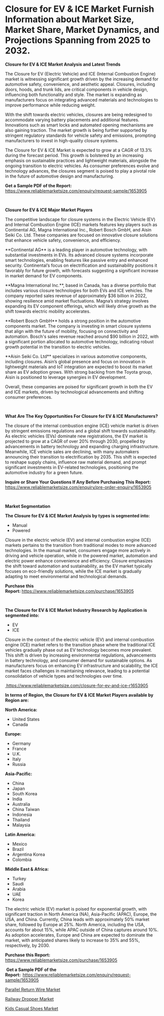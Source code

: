 <p><h1>Closure for EV & ICE Market Furnish Information about Market Size, Market Share, Market Dynamics, and Projections Spanning from 2025 to 2032.</h1></p><p><strong>Closure for EV & ICE Market Analysis and Latest Trends</strong></p>
<p><p>The Closure for EV (Electric Vehicle) and ICE (Internal Combustion Engine) market is witnessing significant growth driven by the increasing demand for automotive safety, convenience, and aesthetic appeal. Closures, including doors, hoods, and trunk lids, are critical components in vehicle design, influencing both functionality and style. The market is expanding as manufacturers focus on integrating advanced materials and technologies to improve performance while reducing weight. </p><p>With the shift towards electric vehicles, closures are being redesigned to accommodate varying battery placements and additional features. Innovations such as smart locks and automated opening mechanisms are also gaining traction. The market growth is being further supported by stringent regulatory standards for vehicle safety and emissions, prompting manufacturers to invest in high-quality closure systems.</p><p>The Closure for EV & ICE Market is expected to grow at a CAGR of 13.3% during the forecast period. This growth is bolstered by an increasing emphasis on sustainable practices and lightweight materials, alongside the ongoing transition to electric vehicles. As consumer preferences evolve and technology advances, the closures segment is poised to play a pivotal role in the future of automotive design and manufacturing.</p></p>
<p><strong>Get a Sample PDF of the Report:&nbsp;</strong> <a href="https://www.reliablemarketsize.com/enquiry/request-sample/1653905?utm_campaign=1888&utm_medium=2&utm_source=Github&utm_content=ia&utm_term=08032025&utm_id=closure-for-ev-ice">https://www.reliablemarketsize.com/enquiry/request-sample/1653905</a></p>
<p>&nbsp;</p>
<p><strong>Closure for EV & ICE Major Market Players</strong></p>
<p><p>The competitive landscape for closure systems in the Electric Vehicle (EV) and Internal Combustion Engine (ICE) markets features key players such as Continental AG, Magna International Inc., Robert Bosch GmbH, and Aisin Seiki Co. Ltd. These companies are focused on innovative closure solutions that enhance vehicle safety, convenience, and efficiency.</p><p>**Continental AG** is a leading player in automotive technology, with substantial investments in EVs. Its advanced closure systems incorporate smart technologies, enabling features like passive entry and enhanced security. Continental’s focus on electrification and sustainability positions it favorably for future growth, with forecasts suggesting a significant increase in market demand for EV components.</p><p>**Magna International Inc.**, based in Canada, has a diverse portfolio that includes various closure technologies for both EVs and ICE vehicles. The company reported sales revenue of approximately $36 billion in 2022, showing resilience amid market fluctuations. Magna’s strategy involves expanding its EV component offerings, which will likely drive growth as the shift towards electric mobility accelerates.</p><p>**Robert Bosch GmbH** holds a strong position in the automotive components market. The company is investing in smart closure systems that align with the future of mobility, focusing on connectivity and automation. Bosch's sales revenue reached around $90 billion in 2022, with a significant portion allocated to automotive technology, indicating robust growth potential in the transition to electric vehicles.</p><p>**Aisin Seiki Co. Ltd** specializes in various automotive components, including closures. Aisin’s global presence and focus on innovation in lightweight materials and IoT integration are expected to boost its market share as EV adoption grows. With strong backing from the Toyota group, Aisin is positioned to leverage synergies in EV development.</p><p>Overall, these companies are poised for significant growth in both the EV and ICE markets, driven by technological advancements and shifting consumer preferences.</p></p>
<p>&nbsp;</p>
<p><strong>What Are The Key Opportunities For Closure for EV & ICE Manufacturers?</strong></p>
<p><p>The closure of the internal combustion engine (ICE) vehicle market is driven by stringent emissions regulations and a global shift towards sustainability. As electric vehicles (EVs) dominate new registrations, the EV market is projected to grow at a CAGR of over 20% through 2030, propelled by advancements in battery technology and expanding charging infrastructure. Meanwhile, ICE vehicle sales are declining, with many automakers announcing their transition to electrification by 2035. This shift is expected to reshape supply chains, influence raw material demand, and prompt significant investments in EV-related technologies, positioning the automotive industry for a green future.</p></p>
<p><strong>Inquire or Share Your Questions If Any Before Purchasing This Report:</strong> <a href="https://www.reliablemarketsize.com/enquiry/pre-order-enquiry/1653905?utm_campaign=1888&utm_medium=2&utm_source=Github&utm_content=ia&utm_term=08032025&utm_id=closure-for-ev-ice">https://www.reliablemarketsize.com/enquiry/pre-order-enquiry/1653905</a></p>
<p>&nbsp;</p>
<p><strong>Market Segmentation</strong></p>
<p><strong>The Closure for EV & ICE Market Analysis by types is segmented into:</strong></p>
<p><ul><li>Manual</li><li>Powered</li></ul></p>
<p><p>Closure in the electric vehicle (EV) and internal combustion engine (ICE) markets pertains to the transition from traditional modes to more advanced technologies. In the manual market, consumers engage more actively in driving and vehicle operation, while in the powered market, automation and electric power enhance convenience and efficiency. Closure emphasizes the shift toward automation and sustainability, as the EV market typically focuses on eco-friendly solutions, while the ICE market is gradually adapting to meet environmental and technological demands.</p></p>
<p><strong>Purchase this Report:&nbsp;</strong><a href="https://www.reliablemarketsize.com/purchase/1653905?utm_campaign=1888&utm_medium=2&utm_source=Github&utm_content=ia&utm_term=08032025&utm_id=closure-for-ev-ice">https://www.reliablemarketsize.com/purchase/1653905</a></p>
<p>&nbsp;</p>
<p><strong>The Closure for EV & ICE Market Industry Research by Application is segmented into:</strong></p>
<p><ul><li>EV</li><li>ICE</li></ul></p>
<p><p>Closure in the context of the electric vehicle (EV) and internal combustion engine (ICE) market refers to the transition phase where the traditional ICE vehicles gradually phase out as EV technology becomes more prevalent. This shift is driven by increasing environmental regulations, advancements in battery technology, and consumer demand for sustainable options. As manufacturers focus on enhancing EV infrastructure and scalability, the ICE market faces challenges in maintaining relevance, leading to a potential consolidation of vehicle types and technologies over time.</p></p>
<p><a href="https://www.reliablemarketsize.com/closure-for-ev-and-ice-r1653905?utm_campaign=1888&utm_medium=2&utm_source=Github&utm_content=ia&utm_term=08032025&utm_id=closure-for-ev-ice">&nbsp;https://www.reliablemarketsize.com/closure-for-ev-and-ice-r1653905</a></p>
<p><strong>In terms of Region, the Closure for EV & ICE Market Players available by Region are:</strong></p>
<p>
    <p> <strong> North America: </strong>
        <ul>
            <li>United States</li>
            <li>Canada</li>
        </ul>
        </p> 
    <p> <strong> Europe: </strong>
        <ul>
            <li>Germany</li>
            <li>France</li>
            <li>U.K.</li>
            <li>Italy</li>
            <li>Russia</li>
        </ul>
        </p> 
    <p> <strong> Asia-Pacific: </strong>
        <ul>
            <li>China</li>
            <li>Japan</li>
            <li>South Korea</li>
            <li>India</li>
            <li>Australia</li>
            <li>China Taiwan</li>
            <li>Indonesia</li>
            <li>Thailand</li>
            <li>Malaysia</li>
        </ul>
        </p> 
    <p> <strong> Latin America: </strong>
        <ul>
            <li>Mexico</li>
            <li>Brazil</li>
            <li>Argentina Korea</li>
            <li>Colombia</li>
        </ul>
        </p> 
    <p> <strong> Middle East & Africa: </strong>
        <ul>
            <li>Turkey</li>
            <li>Saudi</li>
            <li>Arabia</li>
            <li>UAE</li>
            <li>Korea</li>
        </ul>
    </p>
    </p>
<p><p>The electric vehicle (EV) market is poised for exponential growth, with significant traction in North America (NA), Asia-Pacific (APAC), Europe, the USA, and China. Currently, China leads with approximately 50% market share, followed by Europe at 25%. North America, including the USA, accounts for about 15%, while APAC outside of China captures around 10%. As adoption accelerates, Europe and China are expected to dominate the market, with anticipated shares likely to increase to 35% and 55%, respectively, by 2030.</p></p>
<p><strong>Purchase this Report: </strong><a href="https://www.reliablemarketsize.com/purchase/1653905?utm_campaign=1888&utm_medium=2&utm_source=Github&utm_content=ia&utm_term=08032025&utm_id=closure-for-ev-ice">https://www.reliablemarketsize.com/purchase/1653905</a></p>
<p>&nbsp;<strong>Get a Sample PDF of the Report:&nbsp;&nbsp;</strong><a href="https://www.reliablemarketsize.com/enquiry/request-sample/1653905?utm_campaign=1888&utm_medium=2&utm_source=Github&utm_content=ia&utm_term=08032025&utm_id=closure-for-ev-ice">https://www.reliablemarketsize.com/enquiry/request-sample/1653905</a></p>
<p><strong></strong></p>
<p><p><a href="https://github.com/mronmizoe/Market-Research-Report-List-1/blob/main/parallel-return-wire-market.md?utm_campaign=1888&utm_medium=2&utm_source=Github&utm_content=ia&utm_term=08032025&utm_id=closure-for-ev-ice">Parallel Return Wire Market</a></p><p><a href="https://github.com/hayasiorover/Market-Research-Report-List-1/blob/main/railway-dropper-market.md?utm_campaign=1888&utm_medium=2&utm_source=Github&utm_content=ia&utm_term=08032025&utm_id=closure-for-ev-ice">Railway Dropper Market</a></p><p><a href="https://github.com/gulaimolin/Market-Research-Report-List-7/blob/main/kids-casual-shoes-market.md?utm_campaign=1888&utm_medium=2&utm_source=Github&utm_content=ia&utm_term=08032025&utm_id=closure-for-ev-ice">Kids Casual Shoes Market</a></p></p>